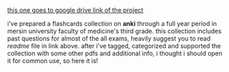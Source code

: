 [this one goes to google drive link of the project](https://drive.google.com/drive/folders/1NkZBE5DgrjkfSPE9R6oR8rPbMm-Kqw14?usp=sharing)

i've prepared a flashcards collection on **anki** through a full year period in mersin university faculty of medicine's third grade. this collection includes past questions for almost of the all exams, heavily suggest you to read _readme_ file in link above. after i've tagged, categorized and supported the collection with some other pdfs and additional info, i thought i should open it for common use, so here it is! 
